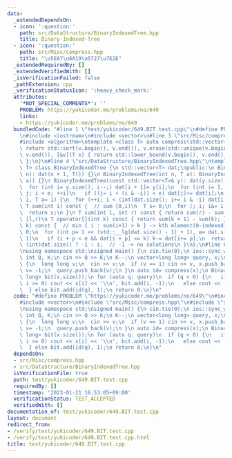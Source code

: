 ```yaml
---
data:
  _extendedDependsOn:
  - icon: ':question:'
    path: src/DataStructure/BinaryIndexedTree.hpp
    title: Binary-Indexed-Tree
  - icon: ':question:'
    path: src/Misc/compress.hpp
    title: "\u5EA7\u6A19\u5727\u7E2E"
  _extendedRequiredBy: []
  _extendedVerifiedWith: []
  _isVerificationFailed: false
  _pathExtension: cpp
  _verificationStatusIcon: ':heavy_check_mark:'
  attributes:
    '*NOT_SPECIAL_COMMENTS*': ''
    PROBLEM: https://yukicoder.me/problems/no/649
    links:
    - https://yukicoder.me/problems/no/649
  bundledCode: "#line 1 \"test/yukicoder/649.BIT.test.cpp\"\n#define PROBLEM \"https://yukicoder.me/problems/no/649\"\
    \n#include <iostream>\n#include <vector>\n#line 3 \"src/Misc/compress.hpp\"\n\
    #include <algorithm>\ntemplate <class T> auto compress(std::vector<T> &v) {\n\
    \ return std::sort(v.begin(), v.end()), v.erase(std::unique(v.begin(), v.end()),\
    \ v.end()), [&v](T x) { return std::lower_bound(v.begin(), v.end(), x) - v.begin();\
    \ };\n}\n#line 4 \"src/DataStructure/BinaryIndexedTree.hpp\"\ntemplate <typename\
    \ T> class BinaryIndexedTree {\n std::vector<T> dat;\npublic:\n BinaryIndexedTree(int\
    \ n): dat(n + 1, T()) {}\n BinaryIndexedTree(int n, T a): BinaryIndexedTree(std::vector<T>(n,\
    \ a)) {}\n BinaryIndexedTree(const std::vector<T>& y): dat(y.size() + 1, 0) {\n\
    \  for (int i= y.size(); i--;) dat[i + 1]= y[i];\n  for (int i= 1, e= dat.size(),\
    \ j; i < e; ++i)\n   if ((j= i + (i & -i)) < e) dat[j]+= dat[i];\n }\n void add(int\
    \ i, T a= 1) {\n  for (++i; i < (int)dat.size(); i+= i & -i) dat[i]+= a;\n }\n\
    \ T sum(int i) const {  // sum [0,i)\n  T s= 0;\n  for (; i; i&= i - 1) s+= dat[i];\n\
    \  return s;\n }\n T sum(int l, int r) const { return sum(r) - sum(l); }  // sum\
    \ [l,r)\n T operator[](int k) const { return sum(k + 1) - sum(k); }\n int find(T\
    \ k) const {  // min { i : sum(i+1) > k } -> kth element(0-indexed)\n  int i=\
    \ 0;\n  for (int p= 1 << (std::__lg(dat.size() - 1) + 1), e= dat.size(); p; p>>=\
    \ 1)\n   if (i + p < e && dat[i + p] <= k) k-= dat[i+= p];\n  return i + 1 ==\
    \ (int)dat.size() ? -1 : i;  // -1 -> no solutions\n }\n};\n#line 6 \"test/yukicoder/649.BIT.test.cpp\"\
    \nusing namespace std;\nsigned main() {\n cin.tie(0);\n ios::sync_with_stdio(0);\n\
    \ int Q, K;\n cin >> Q >> K;\n K--;\n vector<long long> query, x;\n while (Q--)\
    \ {\n  long long v;\n  cin >> v;\n  if (v == 1) cin >> v, x.push_back(v);\n  else\
    \ v= -1;\n  query.push_back(v);\n }\n auto id= compress(x);\n BinaryIndexedTree<long\
    \ long> bit(x.size());\n for (auto q: query)\n  if (q < 0) {\n   if (int i= bit.find(K);\
    \ i >= 0) cout << x[i] << '\\n', bit.add(i, -1);\n   else cout << -1 << endl;\n\
    \  } else bit.add(id(q), 1);\n return 0;\n}\n"
  code: "#define PROBLEM \"https://yukicoder.me/problems/no/649\"\n#include <iostream>\n\
    #include <vector>\n#include \"src/Misc/compress.hpp\"\n#include \"src/DataStructure/BinaryIndexedTree.hpp\"\
    \nusing namespace std;\nsigned main() {\n cin.tie(0);\n ios::sync_with_stdio(0);\n\
    \ int Q, K;\n cin >> Q >> K;\n K--;\n vector<long long> query, x;\n while (Q--)\
    \ {\n  long long v;\n  cin >> v;\n  if (v == 1) cin >> v, x.push_back(v);\n  else\
    \ v= -1;\n  query.push_back(v);\n }\n auto id= compress(x);\n BinaryIndexedTree<long\
    \ long> bit(x.size());\n for (auto q: query)\n  if (q < 0) {\n   if (int i= bit.find(K);\
    \ i >= 0) cout << x[i] << '\\n', bit.add(i, -1);\n   else cout << -1 << endl;\n\
    \  } else bit.add(id(q), 1);\n return 0;\n}\n"
  dependsOn:
  - src/Misc/compress.hpp
  - src/DataStructure/BinaryIndexedTree.hpp
  isVerificationFile: true
  path: test/yukicoder/649.BIT.test.cpp
  requiredBy: []
  timestamp: '2023-01-21 16:53:05+09:00'
  verificationStatus: TEST_ACCEPTED
  verifiedWith: []
documentation_of: test/yukicoder/649.BIT.test.cpp
layout: document
redirect_from:
- /verify/test/yukicoder/649.BIT.test.cpp
- /verify/test/yukicoder/649.BIT.test.cpp.html
title: test/yukicoder/649.BIT.test.cpp
---
```

